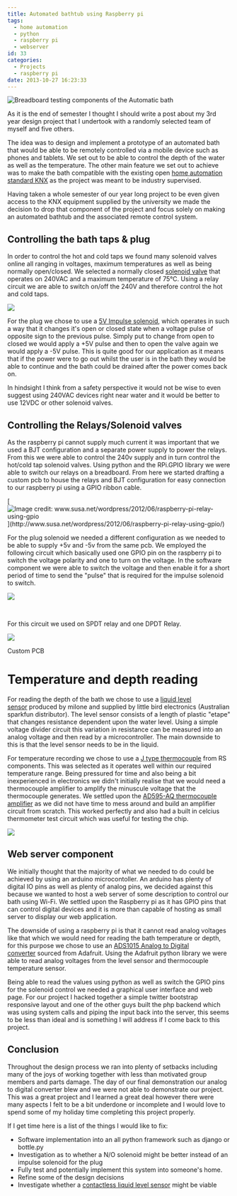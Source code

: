 ```yaml
---
title: Automated bathtub using Raspberry pi
tags:
  - home automation
  - python
  - raspberry pi
  - webserver
id: 33
categories:
  - Projects
  - raspberry pi
date: 2013-10-27 16:23:33
---
```


![Breadboard testing components of the Automatic bath](/images/automated-bathtub-1.jpg)
<!--more-->
As it is the end of semester I thought I should write a post about my 3rd year design project that I undertook with a randomly selected team of myself and five others.

The idea was to design and implement a prototype of an automated bath that would be able to be remotely controlled via a mobile device such as phones and tablets. We set out to be able to control the depth of the water as well as the temperature. The other main feature we set out to achieve was to make the bath compatible with the existing open [home automation standard KNX](http://www.knx.org/knx-en/knx/association/introduction/index.php) as the project was meant to be industry supervised.

Having taken a whole semester of our year long project to be even given access to the KNX equipment supplied by the university we made the decision to drop that component of the project and focus solely on making an automated bathtub and the associated remote control system.

## Controlling the bath taps &amp; plug

In order to control the hot and cold taps we found many solenoid valves online all ranging in voltages, maximum temperatures as well as being normally open/closed. We selected a normally closed [solenoid valve](http://www.ebay.com.au/itm/220VAC-1-2-BSPP-Brass-Plastic-Solar-Solenoid-Valve-N-C-Non-Return-Water-Air-Gas-/271026950395#ht_1394wt_754) that operates on 240VAC and a maximum temperature of 75°C. Using a relay circuit we are able to switch on/off the 240V and therefore control the hot and cold taps.

![](/images/automated-bathtub-2.jpg)

For the plug we chose to use a [5V Impulse solenoid](http://dx.com/p/w11-sensor-faucet-impulse-solenoid-valve-white-black-229718), which operates in such a way that it changes it's open or closed state when a voltage pulse of opposite sign to the previous pulse. Simply put to change from open to closed we would apply a +5V pulse and then to open the valve again we would apply a -5V pulse. This is quite good for our application as it means that if the power were to go out whilst the user is in the bath they would be able to continue and the bath could be drained after the power comes back on.

[](/images/automated-bathtub-3.jpg)

In hindsight I think from a safety perspective it would not be wise to even suggest using 240VAC devices right near water and it would be better to use 12VDC or other solenoid valves.

## Controlling the Relays/Solenoid valves

As the raspberry pi cannot supply much current it was important that we used a BJT configuration and a separate power supply to power the relays. From this we were able to control the 240v supply and in turn control the hot/cold tap solenoid valves. Using python and the RPi.GPIO library we were able to switch our relays on a breadboard. From here we started drafting a custom pcb to house the relays and BJT configuration for easy connection to our raspberry pi using a GPIO ribbon cable.

[![](http://www.susa.net/wordpress/wp-content/uploads/2012/06/Relay-Sample.png "Image credit: www.susa.net/wordpress/2012/06/raspberry-pi-relay-using-gpio")](http://www.susa.net/wordpress/2012/06/raspberry-pi-relay-using-gpio/)

For the plug solenoid we needed a different configuration as we needed to be able to supply +5v and -5v from the same pcb. We employed the following circuit which basically used one GPIO pin on the raspberry pi to switch the voltage polarity and one to turn on the voltage. In the software component we were able to switch the voltage and then enable it for a short period of time to send the "pulse" that is required for the impulse solenoid to switch.

![](/images/automated-bathtub-3.jpg)

&nbsp;

For this circuit we used on SPDT relay and one DPDT Relay.

![](/images/automated-bathtub-4.jpg)

Custom PCB

# Temperature and depth reading

For reading the depth of the bath we chose to use a [liquid level sensor](http://littlebirdelectronics.com/products/liquid-level-sensor) produced by milone and supplied by little bird electronics (Australian sparkfun distributor). The level sensor consists of a length of plastic "etape" that changes resistance dependent upon the water level. Using a simple voltage divider circuit this variation in resistance can be measured into an analog voltage and then read by a microcontroller. The main downside to this is that the level sensor needs to be in the liquid.

For temperature recording we chose to use a [J type thermocouple](http://australia.rs-online.com/web/p/thermocouples/6212344/) from RS components. This was selected as it operates well within our required temperature range. Being pressured for time and also being a bit inexperienced in electronics we didn't initially realise that we would need a thermocouple amplifier to amplify the minuscule voltage that the thermocouple generates. We settled upon the [AD595-AQ thermocouple amplifier](http://littlebirdelectronics.com/products/thermocouple-amplifier-ad595aq) as we did not have time to mess around and build an amplifier circuit from scratch. This worked perfectly and also had a built in celcius thermometer test circuit which was useful for testing the chip.

![](/images/automated-bathtub-5.jpg)

## Web server component

We initially thought that the majority of what we needed to do could be achieved by using an arduino microcontoller. An arduino has plenty of digital IO pins as well as plenty of analog pins, we decided against this because we wanted to host a web server of some description to control our bath using Wi-Fi. We settled upon the Raspberry pi as it has GPIO pins that can control digital devices and it is more than capable of hosting as small server to display our web application.

The downside of using a raspberry pi is that it cannot read analog voltages like that which we would need for reading the bath temperature or depth, for this purpose we chose to use an [ADS1015 Analog to Digital converter](http://www.adafruit.com/products/1083) sourced from Adafruit. Using the Adafruit python library we were able to read analog voltages from the level sensor and thermocouple temperature sensor.

Being able to read the values using python as well as switch the GPIO pins for the solenoid control we needed a graphical user interface and web page. For our project I hacked together a simple twitter bootstrap responsive layout and one of the other guys built the php backend which was using system calls and piping the input back into the server, this seems to be less than ideal and is something I will address if I come back to this project.

## Conclusion

Throughout the design process we ran into plenty of setbacks including many of the joys of working together with less than motivated group members and parts damage. The day of our final demonstration our analog to digital converter blew and we were not able to demonstrate our project. This was a great project and I learned a great deal however there were many aspects I felt to be a bit underdone or incomplete and I would love to spend some of my holiday time completing this project properly.

If I get time here is a list of the things I would like to fix:

*   Software implementation into an all python framework such as django or bottle.py
*   Investigation as to whether a N/O solenoid might be better instead of an impulse solenoid for the plug
*   Fully test and potentially implement this system into someone's home.
*   Refine some of the design decisions
*   Investigate whether a [contactless liquid level sensor](http://littlebirdelectronics.com/products/magnetopot-liquid-level-contactless-sensor) might be viable
